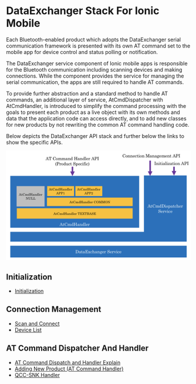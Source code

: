 # DataExchanger Stack For Ionic Mobile
Each Bluetooth-enabled product which adopts the DataExchanger serial communication framework is presented with its own AT command set to the mobile app for device control and status polling or notification. 

The DataExchanger service component of Ionic mobile apps is responsible for the Bluetooth communication including scanning devices and making connections. While the component provides the service for managing the serial communication, the apps are still required to handle AT commands. 

To provide further abstraction and a standard method to handle AT commands, an additional layer of service, AtCmdDispatcher with AtCmdHandler, is introduced to simplify the command processing with the goals to present each product as a live object with its own methods and data that the application code can access directly, and to add new classes for new products by not rewriting the common AT command handling code.

Below depicts the DataExchanger API stack and further below the links to show the specific APIs.

![DataExchanger Stack](https://github.com/GT-tronics/ionic-dx-qcc/blob/master/docs/DX_API.png)

## Initialization
* [Initialization](https://github.com/GT-tronics/ionic-dx-qcc/blob/master/docs/api-init.md)

## Connection Management
* [Scan and Connect](https://github.com/GT-tronics/ionic-dx-qcc/blob/master/docs/api-scan-connect.md)
* [Device List](https://github.com/GT-tronics/ionic-dx-qcc/blob/master/docs/api-device-list.md)

## AT Command Dispatcher And Handler 
* [AT Command Dispatch and Handler Explain](https://github.com/GT-tronics/ionic-dx-qcc/blob/master/docs/atcmd-dispatcher/api-dispatcher-handler-explain.md)
* [Adding New Product (AT Command Handler)](https://github.com/GT-tronics/ionic-dx-qcc/blob/master/docs/atcmd-dispatcher/api-create-new-handler.md)
* [QCC-SNK Handler](https://github.com/GT-tronics/ionic-dx-qcc/blob/master/docs/atcmd-dispatcher/api-qcc-snk-handler.md)
